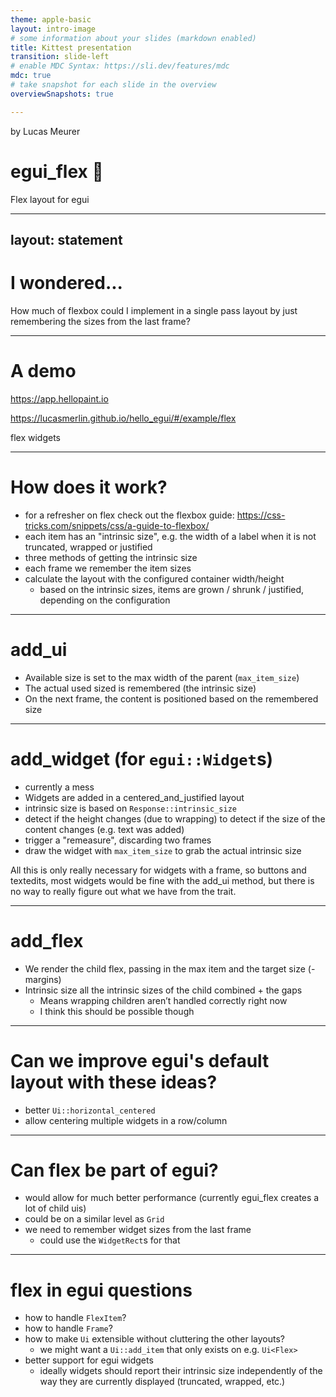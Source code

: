 ```yaml
---
theme: apple-basic
layout: intro-image
# some information about your slides (markdown enabled)
title: Kittest presentation
transition: slide-left
# enable MDC Syntax: https://sli.dev/features/mdc
mdc: true
# take snapshot for each slide in the overview
overviewSnapshots: true

---
```





<div class="absolute top-10">
  <span class="font-700">
    by Lucas Meurer
  </span>
</div>

<div class="absolute bottom-10">
  <h1>egui_flex 💪</h1>
  <p>Flex layout for egui</p>
</div>

---
layout: statement
---

# I wondered...

How much of flexbox could I implement in a single pass layout by just remembering the sizes from the last frame?

--- 

# A demo

https://app.hellopaint.io

https://lucasmerlin.github.io/hello_egui/#/example/flex

flex widgets

--- 

# How does it work?
- for a refresher on flex check out the flexbox guide: https://css-tricks.com/snippets/css/a-guide-to-flexbox/
- each item has an "intrinsic size", e.g. the width of a label when it is not truncated, wrapped or justified
- three methods of getting the intrinsic size
- each frame we remember the item sizes
- calculate the layout with the configured container width/height
  - based on the intrinsic sizes, items are grown / shrunk / justified, depending on the configuration

---

# add_ui

- Available size is set to the max width of the parent (`max_item_size`)
- The actual used sized is remembered (the intrinsic size) 
- On the next frame, the content is positioned based on the remembered size
---

# add_widget (for `egui::Widget`s)

- currently a mess
- Widgets are added in a centered_and_justified layout
- intrinsic size is based on `Response::intrinsic_size`
- detect if the height changes (due to wrapping) to detect if the size of the content changes (e.g. text was added)
- trigger a "remeasure", discarding two frames
- draw the widget with `max_item_size` to grab the actual intrinsic size

All this is only really necessary for widgets with a frame, so buttons and textedits, most widgets would be fine with 
the add_ui method, but there is no way to really figure out what we have from the trait.

---

# add_flex
- We render the child flex, passing in the max item and the target size (- margins)
- Intrinsic size all the intrinsic sizes of the child combined + the gaps
  - Means wrapping children aren’t handled correctly right now
  - I think this should be possible though

---

# Can we improve egui's default layout with these ideas?

- better `Ui::horizontal_centered`
- allow centering multiple widgets in a row/column

---

# Can flex be part of egui?

- would allow for much better performance (currently egui_flex creates a lot of child uis)
- could be on a similar level as `Grid`
- we need to remember widget sizes from the last frame
  - could use the `WidgetRect`s for that

---

# flex in egui questions

- how to handle `FlexItem`?
- how to handle `Frame`?
- how to make `Ui` extensible without cluttering the other layouts?
    - we might want a `Ui::add_item` that only exists on e.g. `Ui<Flex>`
- better support for egui widgets
    - ideally widgets should report their intrinsic size independently of the way they are currently displayed (truncated, wrapped, etc.)
